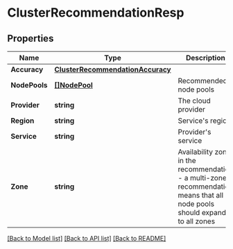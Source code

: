 # ClusterRecommendationResp

## Properties

Name | Type | Description | Notes
------------ | ------------- | ------------- | -------------
**Accuracy** | [**ClusterRecommendationAccuracy**](ClusterRecommendationAccuracy.md) |  | [optional] 
**NodePools** | [**[]NodePool**](NodePool.md) | Recommended node pools | [optional] 
**Provider** | **string** | The cloud provider | [optional] 
**Region** | **string** | Service&#39;s region | [optional] 
**Service** | **string** | Provider&#39;s service | [optional] 
**Zone** | **string** | Availability zone in the recommendation - a multi-zone recommendation means that all node pools should expand to all zones | [optional] 

[[Back to Model list]](../README.md#documentation-for-models) [[Back to API list]](../README.md#documentation-for-api-endpoints) [[Back to README]](../README.md)


